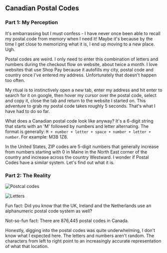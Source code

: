 ## Canadian Postal Codes

### Part 1: My Perception

It's embarrassing but I must confess - I have never once been able to recall my postal code from memory when I need it! Maybe it's because by the time I get close to memorizing what it is, I end up moving to a new place. Ugh. 

Postal codes are weird. I only need to enter this combination of letters and numbers during the checkout flow on website, about twice a month. I love websites that use Shop Pay because it autofills my city, postal code and country once I've entered my address. Unfortunately that doesn't happen too often. 

My ritual is to instinctively open a new tab, enter my address and hit enter to search for it on google, then hover my cursor over the postal code, select and copy it, close the tab and return to the website I started on. This adventure to grab my postal code takes roughly 5 seconds. That's what I have had to do so far.

What does a Canadian postal code look like anyway? It's a 6-digit string that starts with an 'M' followed by numbers and letter alternating. The format is generally: `M + number + letter + space + number + letter + number`. For example: M3B 1Z8.

In the United States, ZIP codes are 5-digit numbers that generally increase from numbers starting with 0 in Maine in the North East corner of the country and increase across the country Westward. I wonder if Postal Codes have a similar system. Let's find out what it is.

### Part 2: The Reality

![Postcal codes](https://imgur.com/DZWgIC8.png)

![Letters](https://i.imgur.com/iDMYyJZ.png)

Fun fact: Did you know that the UK, Ireland and the Netherlands use an alphanumeric postal code system as well?

Not-so-fun fact: There are 876,445 postal codes in Canada. 

Honestly, digging into the postal codes was quite underwhelming, I don't know what I expected here. The letters and numbers aren't random. The characters from left to right point to an increasingly accurate representation of what that location.
